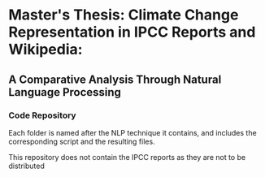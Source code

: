# Master's Thesis: Climate Change Representation in IPCC Reports and Wikipedia:
## A Comparative Analysis Through Natural Language Processing
### Code Repository

Each folder is named after the NLP technique it contains, and includes the corresponding script and the resulting files.

This repository does not contain the IPCC reports as they are not to be distributed